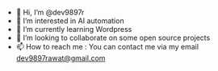 - 👋 Hi, I’m @dev9897r
- 👀 I’m interested in AI automation 
- 🌱 I’m currently learning Wordpress
- 💞️ I’m looking to collaborate on some open source projects
- 📫 How to reach me : You can contact me via my email dev9897rawat@gmail.com

<!---
dev9897r/dev9897r is a ✨ special ✨ repository because its `README.md` (this file) appears on your GitHub profile.
You can click the Preview link to take a look at your changes.
--->

